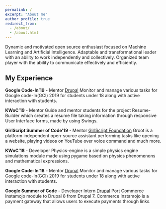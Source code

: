 ```yaml
---
permalink: /
excerpt: "About me"
author_profile: true
redirect_from: 
  - /about/
  - /about.html
---
```

Dynamic and motivated open source enthusiast focused on Machine Learning and Artificial Intelligence. Adaptable and transformational leader with an ability to work independently and collectively. Organized team player with the ability to communicate effectively and efficiently.


My Experience
-------------
**Google Code-In’19** - Mentor
[Drupal]()
Monitor and manage various tasks for Google code-In(GCI) 2019 for students under 18
along with active interaction with students.

**KWoC’19** - Mentor
Guide and mentor students for the project Resume-Builder which creates a resume
file taking information through responsive User Interface forms, made by using
Swings.

**GirlScript Summer of Code'19** - Mentor
[GirlScript Foundation]()
Groot is a platform independent open-source assistant performing tasks like opening a
website, playing videos on YouTube over voice command and much more.

**KWoC’18** - Developer
Physics-engine is a simple physics engine simulations module made using pygame based
on physics phenomenons and mathematical expressions.

**Google Code-In’18** - Mentor
[Drupal]()
Monitor and manage various tasks for Google code-In(GCI) 2019 for students under 18
along with active interaction with students.

**Google Summer of Code** - Developer Intern
[Drupal]()
Port Commerce Instamojo module to Drupal 8 from Drupal 7. Commerce Instamojo is a
payment gateway that allows users to execute payments through links.

